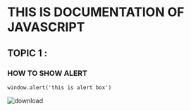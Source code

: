 # THIS IS DOCUMENTATION OF JAVASCRIPT
## TOPIC 1 :
### HOW TO SHOW ALERT
```
window.alert('this is alert box')

```
![download](https://user-images.githubusercontent.com/95132340/143728729-3468b2f9-ed1e-449b-bf8a-9e77da1434cd.png)
